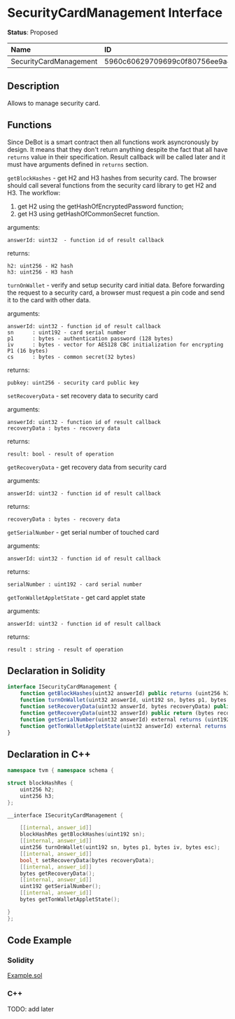 # SecurityCardManagement Interface

**Status**: Proposed

| Name                        | ID                                                                |
| :-------------------------- | :---------------------------------------------------------------- |
| SecurityCardManagement      | 5960c60629709699c0f80756ee9a4074dde26e8f68cddd03bf0507d8eb07915f  |


## Description

Allows to manage security card.

## Functions

Since DeBot is a smart contract then all functions work asyncronously by design. It means that they don't return anything despite the fact that all have `returns` value in their specification. Result callback will be called later and it must have arguments defined in `returns` section.

`getBlockHashes` - get H2 and H3 hashes from security card. 
The browser should call several functions from the security card library to get H2 and H3. The workflow:
1. get H2 using the getHashOfEncryptedPassword function;
2. get H3 using getHashOfCommonSecret function.

arguments: 

	answerId: uint32  - function id of result callback

returns: 

	h2: uint256 - H2 hash
	h3: uint256 - H3 hash

`turnOnWallet` - verify and setup security card initial data. 
Before forwarding the request to a security card, a browser must request a pin code and send it to the card with other data.

arguments: 

	answerId: uint32 - function id of result callback	
	sn      : uint192 - card serial number
	p1      : bytes - authentication password (128 bytes)
	iv      : bytes - vector for AES128 CBC initialization for encrypting P1 (16 bytes)
	cs      : bytes - common secret(32 bytes)

returns: 

	pubkey: uint256 - security card public key

`setRecoveryData` - set recovery data to security card

arguments: 

	answerId: uint32 - function id of result callback	
	recoveryData : bytes - recovery data

returns: 

	result: bool - result of operation

`getRecoveryData` - get recovery data from security card

arguments: 

	answerId: uint32 - function id of result callback	

returns: 

	recoveryData : bytes - recovery data

`getSerialNumber` - get serial number of touched card

arguments: 

	answerId: uint32 - function id of result callback	

returns: 

	serialNumber : uint192 - card serial number

`getTonWalletAppletState` - get card applet state

arguments: 

	answerId: uint32 - function id of result callback	

returns: 

	result : string - result of operation
	
## Declaration in Solidity

```jsx
interface ISecurityCardManagement {
    function getBlockHashes(uint32 answerId) public returns (uint256 h2, uint256 h3); 
    function turnOnWallet(uint32 answerId, uint192 sn, bytes p1, bytes iv, bytes cs) public returns (uint256 pubkey);
    function setRecoveryData(uint32 answerId, bytes recoveryData) public return (bool result);
    function getRecoveryData(uint32 answerId) public return (bytes recoveryData);
	function getSerialNumber(uint32 answerId) external returns (uint192 serialNumber);
	function getTonWalletAppletState(uint32 answerId) external returns (string result);
}
```

## Declaration in C++

```cpp
namespace tvm { namespace schema {

struct blockHashRes {
	uint256 h2;
	uint256 h3;
};

__interface ISecurityCardManagement {

	[[internal, answer_id]]
	blockHashRes getBlockHashes(uint192 sn);
	[[internal, answer_id]]
	uint256 turnOnWallet(uint192 sn, bytes p1, bytes iv, bytes esc);
	[[internal, answer_id]]
	bool_t setRecoveryData(bytes recoveryData);
	[[internal, answer_id]]
	bytes getRecoveryData();
	[[internal, answer_id]]
	uint192 getSerialNumber();
	[[internal, answer_id]]
	bytes getTonWalletAppletState();

}
};
```

## Code Example

### Solidity

[Example.sol](examples/Example.sol)

### C++

TODO: add later
